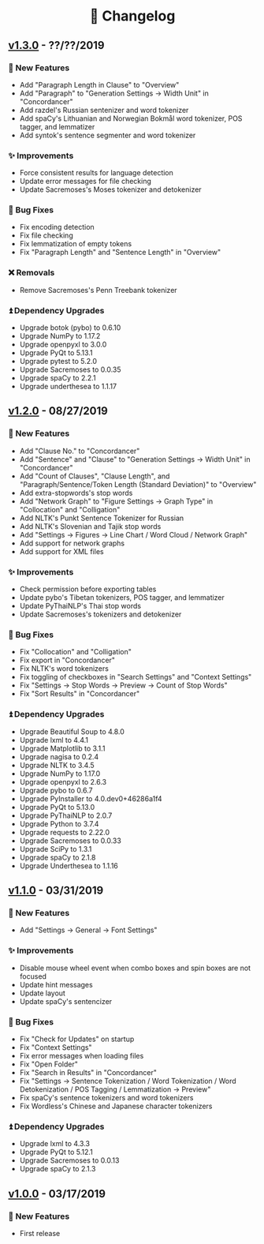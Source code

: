 <!--
# Wordless: Changelog
#
# Copyright (C) 2018-2019  Ye Lei (叶磊))
#
# This source file is licensed under GNU GPLv3.
# For details, see: https://github.com/BLKSerene/Wordless/blob/master/LICENSE.txt
#
# All other rights reserved.
-->

<div align="center"><h1>📄 Changelog</h1></div>

## [v1.3.0](https://github.com/BLKSerene/Wordless/releases/tag/v1.3.0) - ??/??/2019

### 🎉 New Features
- Add "Paragraph Length in Clause" to "Overview"
- Add "Paragraph" to "Generation Settings -> Width Unit" in "Concordancer"
- Add razdel's Russian sentenizer and word tokenizer
- Add spaCy's Lithuanian and Norwegian Bokmål word tokenizer, POS tagger, and lemmatizer
- Add syntok's sentence segmenter and word tokenizer

### ✨ Improvements
- Force consistent results for language detection
- Update error messages for file checking
- Update Sacremoses's Moses tokenizer and detokenizer

### 📌 Bug Fixes
- Fix encoding detection
- Fix file checking
- Fix lemmatization of empty tokens
- Fix "Paragraph Length" and "Sentence Length" in "Overview"

### ❌ Removals
- Remove Sacremoses's Penn Treebank tokenizer

### ⏫ Dependency Upgrades
- Upgrade botok (pybo) to 0.6.10
- Upgrade NumPy to 1.17.2
- Upgrade openpyxl to 3.0.0
- Upgrade PyQt to 5.13.1
- Upgrade pytest to 5.2.0
- Upgrade Sacremoses to 0.0.35
- Upgrade spaCy to 2.2.1
- Upgrade underthesea to 1.1.17

## [v1.2.0](https://github.com/BLKSerene/Wordless/releases/tag/v1.2.0) - 08/27/2019

### 🎉 New Features
- Add "Clause No." to "Concordancer"
- Add "Sentence" and "Clause" to "Generation Settings -> Width Unit" in "Concordancer"
- Add "Count of Clauses", "Clause Length", and "Paragraph/Sentence/Token Length (Standard Deviation)" to "Overview"
- Add extra-stopwords's stop words
- Add "Network Graph" to "Figure Settings → Graph Type" in "Collocation" and "Colligation"
- Add NLTK's Punkt Sentence Tokenizer for Russian
- Add NLTK's Slovenian and Tajik stop words
- Add "Settings → Figures → Line Chart / Word Cloud / Network Graph"
- Add support for network graphs
- Add support for XML files

### ✨ Improvements
- Check permission before exporting tables
- Update pybo's Tibetan tokenizers, POS tagger, and lemmatizer
- Update PyThaiNLP's Thai stop words
- Update Sacremoses's tokenizers and detokenizer

### 📌 Bug Fixes
- Fix "Collocation" and "Colligation"
- Fix export in "Concordancer"
- Fix NLTK's word tokenizers
- Fix toggling of checkboxes in "Search Settings" and "Context Settings"
- Fix "Settings → Stop Words → Preview → Count of Stop Words"
- Fix "Sort Results" in "Concordancer"

### ⏫ Dependency Upgrades
- Upgrade Beautiful Soup to 4.8.0
- Upgrade lxml to 4.4.1
- Upgrade Matplotlib to 3.1.1
- Upgrade nagisa to 0.2.4
- Upgrade NLTK to 3.4.5
- Upgrade NumPy to 1.17.0
- Upgrade openpyxl to 2.6.3
- Upgrade pybo to 0.6.7
- Upgrade PyInstaller to 4.0.dev0+46286a1f4
- Upgrade PyQt to 5.13.0
- Upgrade PyThaiNLP to 2.0.7
- Upgrade Python to 3.7.4
- Upgrade requests to 2.22.0
- Upgrade Sacremoses to 0.0.33
- Upgrade SciPy to 1.3.1
- Upgrade spaCy to 2.1.8
- Upgrade Underthesea to 1.1.16

## [v1.1.0](https://github.com/BLKSerene/Wordless/releases/tag/v1.1.0) - 03/31/2019

### 🎉 New Features
- Add "Settings → General → Font Settings"

### ✨ Improvements
- Disable mouse wheel event when combo boxes and spin boxes are not focused
- Update hint messages
- Update layout
- Update spaCy's sentencizer

### 📌 Bug Fixes
- Fix "Check for Updates" on startup
- Fix "Context Settings"
- Fix error messages when loading files
- Fix "Open Folder"
- Fix "Search in Results" in "Concordancer"
- Fix "Settings → Sentence Tokenization / Word Tokenization / Word Detokenization / POS Tagging / Lemmatization → Preview"
- Fix spaCy's sentence tokenizers and word tokenizers
- Fix Wordless's Chinese and Japanese character tokenizers

### ⏫ Dependency Upgrades
- Upgrade lxml to 4.3.3
- Upgrade PyQt to 5.12.1
- Upgrade Sacremoses to 0.0.13
- Upgrade spaCy to 2.1.3

## [v1.0.0](https://github.com/BLKSerene/Wordless/releases/tag/v1.0.0) - 03/17/2019

### 🎉 New Features
- First release
